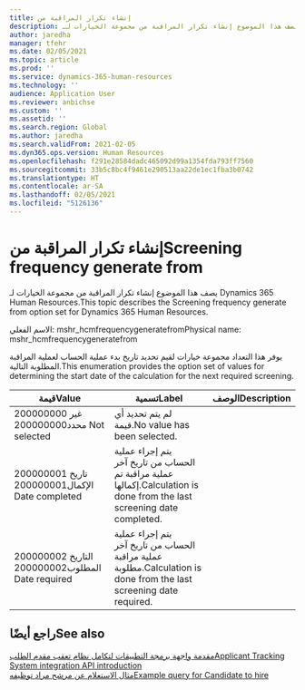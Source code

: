 ```yaml
---
title: إنشاء تكرار المراقبة من
description: يصف هذا الموضوع إنشاء تكرار المراقبة من مجموعة الخيارات لـ Dynamics 365 Human Resources.
author: jaredha
manager: tfehr
ms.date: 02/05/2021
ms.topic: article
ms.prod: ''
ms.service: dynamics-365-human-resources
ms.technology: ''
audience: Application User
ms.reviewer: anbichse
ms.custom: ''
ms.assetid: ''
ms.search.region: Global
ms.author: jaredha
ms.search.validFrom: 2021-02-05
ms.dyn365.ops.version: Human Resources
ms.openlocfilehash: f291e28584dadc465092d99a1354fda793ff7560
ms.sourcegitcommit: 33b5c8bc4f9461e290513aa22de1ec1fba3b0742
ms.translationtype: HT
ms.contentlocale: ar-SA
ms.lasthandoff: 02/05/2021
ms.locfileid: "5126136"
---
```

# <a name="screening-frequency-generate-from"></a><span data-ttu-id="e40af-103">إنشاء تكرار المراقبة من</span><span class="sxs-lookup"><span data-stu-id="e40af-103">Screening frequency generate from</span></span>

<span data-ttu-id="e40af-104">يصف هذا الموضوع إنشاء تكرار المراقبة من مجموعة الخيارات لـ Dynamics 365 Human Resources.</span><span class="sxs-lookup"><span data-stu-id="e40af-104">This topic describes the Screening frequency generate from option set for Dynamics 365 Human Resources.</span></span>

<span data-ttu-id="e40af-105">الاسم الفعلي: mshr_hcmfrequencygeneratefrom</span><span class="sxs-lookup"><span data-stu-id="e40af-105">Physical name: mshr_hcmfrequencygeneratefrom</span></span>

<span data-ttu-id="e40af-106">يوفر هذا التعداد مجموعة خيارات لقيم تحديد تاريخ بدء عملية الحساب لعملية المراقبة المطلوبة التالية.</span><span class="sxs-lookup"><span data-stu-id="e40af-106">This enumeration provides the option set of values for determining the start date of the calculation for the next required screening.</span></span>

| <span data-ttu-id="e40af-107">قيمة</span><span class="sxs-lookup"><span data-stu-id="e40af-107">Value</span></span> | <span data-ttu-id="e40af-108">تسمية</span><span class="sxs-lookup"><span data-stu-id="e40af-108">Label</span></span> | <span data-ttu-id="e40af-109">الوصف</span><span class="sxs-lookup"><span data-stu-id="e40af-109">Description</span></span> |
| --- | --- | --- |
| <span data-ttu-id="e40af-110">200000000 غير محدد</span><span class="sxs-lookup"><span data-stu-id="e40af-110">200000000 Not selected</span></span> | <span data-ttu-id="e40af-111">لم يتم تحديد أي قيمة.</span><span class="sxs-lookup"><span data-stu-id="e40af-111">No value has been selected.</span></span> |
| <span data-ttu-id="e40af-112">200000001 تاريخ الإكمال</span><span class="sxs-lookup"><span data-stu-id="e40af-112">200000001 Date completed</span></span> | <span data-ttu-id="e40af-113">يتم إجراء عملية الحساب من تاريخ آخر عملية مراقبة تم إكمالها.</span><span class="sxs-lookup"><span data-stu-id="e40af-113">Calculation is done from the last screening date completed.</span></span> |
| <span data-ttu-id="e40af-114">200000002 التاريخ المطلوب</span><span class="sxs-lookup"><span data-stu-id="e40af-114">200000002 Date required</span></span> | <span data-ttu-id="e40af-115">يتم إجراء عملية الحساب من تاريخ آخر عملية مراقبة مطلوبة.</span><span class="sxs-lookup"><span data-stu-id="e40af-115">Calculation is done from the last screening date required.</span></span> |

## <a name="see-also"></a><span data-ttu-id="e40af-116">راجع أيضًا</span><span class="sxs-lookup"><span data-stu-id="e40af-116">See also</span></span>

[<span data-ttu-id="e40af-117">مقدمة واجهة برمجة التطبيقات لتكامل نظام تعقب مقدم الطلب</span><span class="sxs-lookup"><span data-stu-id="e40af-117">Applicant Tracking System integration API introduction</span></span>](hr-admin-integration-ats-api-introduction.md)<br>
[<span data-ttu-id="e40af-118">مثال الاستعلام عن مرشح مراد توظيفه</span><span class="sxs-lookup"><span data-stu-id="e40af-118">Example query for Candidate to hire</span></span>](hr-admin-integration-ats-api-candidate-to-hire-example-query.md)
